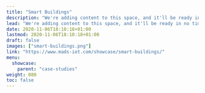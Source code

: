 ```yaml
---
title: "Smart Buildings"
description: "We're adding content to this space, and it'll be ready in no time! Hang tight :)"
lead: "We're adding content to this space, and it'll be ready in no time! Hang tight :)"
date: 2020-11-06T18:10:18+01:00
lastmod: 2020-11-06T18:10:18+01:00
draft: false
images: ["smart-buildings.png"]
link: "https://www.mads-iot.com/showcase/smart-buildings/"
menu:
  showcase:
    parent: "case-studies"
weight: 080
toc: false
---
```

